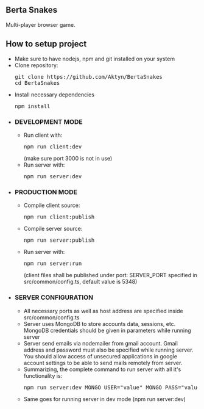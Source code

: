 <h2>Berta Snakes</h2>
Multi-player browser game.

<h2>How to setup project</h2>
<ul>
	<li>Make sure to have nodejs, npm and git installed on your system</li>
	<li>
		Clone repository:
		<pre>git clone https://github.com/Aktyn/BertaSnakes<br />cd BertaSnakes</pre>
	</li>
	<li>
		Install necessary dependencies
		<pre>npm install</pre>
	</li>
	<li>
		<h3>DEVELOPMENT MODE</h3>
		<ul>
			<li>Run client with: <pre>npm run client:dev</pre> (make sure port 3000 is not in use)</li>
			<li>Run server with: <pre>npm run server:dev</pre></li>
		</ul>
	</li>
	<li>
		<h3>PRODUCTION MODE</h3>
		<ul>
			<li>Compile client source: <pre>npm run client:publish</pre></li>
			<li>Compile server source: <pre>npm run server:publish</pre></li>
			<li>Run server with: <pre>npm run server:run</pre> (client files shall be published under port: SERVER_PORT specified in src/common/config.ts, default value is 5348)</li>
		</ul>
	</li>
	<li>
		<h3>SERVER CONFIGURATION</h3>
		<ul>
			<li>All necessary ports as well as host address are specified inside src/common/config.ts</li>
			<li>Server uses MongoDB to store accounts data, sessions, etc. MongoDB credentials should be given in parameters while running server</li>
			<li>Server send emails via nodemailer from gmail account. Gmail address and password must also be specified while running server. You should allow access of unsecured applications in google account settings to be able to send mails remotely from server.</li>
			<li>Summarizing, the complete command to run server with all it's functionality is: <pre>npm run server:dev MONGO_USER="value" MONGO_PASS="value" EMAIL_ADDRESS="example_value@gmail.com" EMAIL_PASSWORD="value"</pre></li>
			<li>Same goes for running server in dev mode (npm run server:dev)</li>
		</ul>
	</li>
</ul>